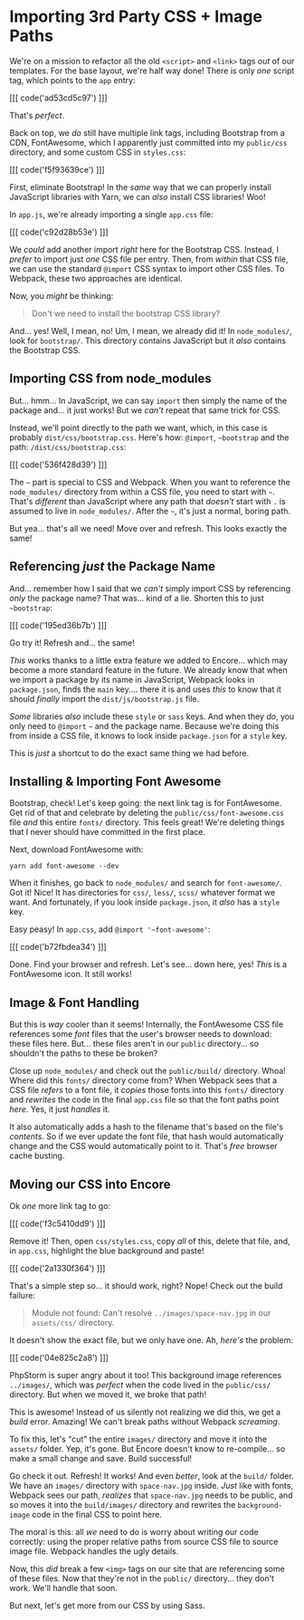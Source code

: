 # Importing 3rd Party CSS + Image Paths

We're on a mission to refactor all the old `<script>` and `<link>` tags *out* of
our templates. For the base layout, we're half way done! There is only *one*
script tag, which points to the `app` entry:

[[[ code('ad53cd5c97') ]]]

That's *perfect*.

Back on top, we *do* still have multiple link tags, including Bootstrap from a
CDN, FontAwesome, which I apparently just committed into my `public/css` directory,
and some custom CSS in `styles.css`:

[[[ code('f5f93639ce') ]]]

First, eliminate Bootstrap! In the *same* way that we can properly install JavaScript
libraries with Yarn, we can *also* install CSS libraries! Woo!

In `app.js`, we're already importing a single `app.css` file:

[[[ code('c92d28b53e') ]]]

We *could* add another import *right* here for the Bootstrap CSS. Instead,
I *prefer* to import just *one* CSS file per entry. Then, from *within* that CSS file,
we can use the standard `@import` CSS syntax to import other CSS files. To Webpack,
these two approaches are identical.

Now, you *might* be thinking:

> Don't we need to install the bootstrap CSS library?

And... yes! Well, I mean, no! Um, I mean, we already did it! In `node_modules/`, look
for `bootstrap/`. This directory contains JavaScript but it *also* contains the
Bootstrap CSS.

## Importing CSS from node_modules

But... hmm... In JavaScript, we can say `import` then simply the name of the package
and... it just works! But we *can't* repeat that same trick for CSS.

Instead, we'll point directly to the path we want, which, in this case is probably
`dist/css/bootstrap.css`. Here's how: `@import`, `~bootstrap` and the
path: `/dist/css/bootstrap.css`:

[[[ code('536f428d39') ]]]

The `~` part is special to CSS and Webpack. When you want to reference the
`node_modules/` directory from within a CSS file, you need to start with `~`.
That's *different* than JavaScript where any path that *doesn't* start with `.`
is assumed to live in `node_modules/`. After the `~`, it's just a normal, boring
path.

But yea... that's all we need! Move over and refresh. This looks exactly the same!

## Referencing *just* the Package Name

And... remember how I said that we *can't* simply import CSS by referencing *only*
the package name? That was... kind of a lie. Shorten this to just `~bootstrap`:

[[[ code('195ed36b7b') ]]]

Go try it! Refresh and... the same!

*This* works thanks to a little extra feature we added to Encore... which may become
a more standard feature in the future. We already know that when we import a package
by its name in JavaScript, Webpack looks in `package.json`, finds the `main`
key.... there it is and uses *this* to know that it should *finally* import the
`dist/js/bootstrap.js` file.

*Some* libraries *also* include these `style` or `sass` keys. And when they *do*,
you only need to `@import` `~` and the package name. Because we're doing this
from inside a CSS file, it knows to look inside `package.json` for a `style`
key.

This is *just* a shortcut to do the exact same thing we had before.

## Installing & Importing Font Awesome

Bootstrap, check! Let's keep going: the next link tag is for FontAwesome. Get rid
of that and celebrate by deleting the `public/css/font-awesome.css` file *and*
this entire `fonts/` directory. This feels great! We're deleting things that I
never should have committed in the first place.

Next, download FontAwesome with:

```terminal
yarn add font-awesome --dev
```

When it finishes, go back to `node_modules/` and search for `font-awesome/`.
Got it! Nice! It has directories for `css/`, `less/`, `scss/` whatever
format we want. And fortunately, if you look inside `package.json`, it *also*
has a `style` key.

Easy peasy! In `app.css`, add `@import '~font-awesome'`:

[[[ code('b72fbdea34') ]]]

Done. Find your browser and refresh. Let's see... down here, yes! *This* is a
FontAwesome icon. It still works!

## Image & Font Handling

But this is *way* cooler than it seems! Internally, the FontAwesome CSS file references
some *font* files that the user's browser needs to download: these files here.
But... these files aren't in our `public` directory... so shouldn't the paths to
these be broken?

Close up `node_modules/` and check out the `public/build/` directory. Whoa! Where
did this `fonts/` directory come from? When Webpack sees that a CSS file
*refers* to a font file, it *copies* those fonts into this `fonts/` directory
and *rewrites* the code in the final `app.css` file so that the font paths point
*here*. Yes, it just *handles* it.

It also automatically adds a hash to the filename that's based on the file's
*contents*. So if we ever update the font file, that hash would automatically change
and the CSS would automatically point to it. That's *free* browser cache busting.

## Moving our CSS into Encore

Ok *one* more link tag to go:

[[[ code('f3c5410dd9') ]]]

Remove it! Then, open `css/styles.css`, copy *all* of this, delete that file,
and, in `app.css`, highlight the blue background and paste!

[[[ code('2a1330f364') ]]]

That's a simple step so... it should work, right? Nope! Check out the build failure:

> Module not found: Can't resolve `../images/space-nav.jpg` in our
> `assets/css/` directory.

It doesn't show the exact file, but we only have one. Ah, *here's* the problem:

[[[ code('04e825c2a8') ]]]

PhpStorm is super angry about it too! This background image references
`../images/`, which was *perfect* when the code lived in the `public/css/`
directory. But when we moved it, we broke that path!

This is awesome! Instead of us silently not realizing we did this, we get a
*build* error. Amazing! We can't break paths without Webpack *screaming*.

To fix this, let's "cut" the entire `images/` directory and move it into the
`assets/` folder. Yep, it's gone. But Encore doesn't know to re-compile... so
make a small change and save. Build successful!

Go check it out. Refresh! It works! And even *better*, look at the `build/`
folder. We have an `images/` directory with `space-nav.jpg` inside. *Just* like
with fonts, Webpack sees our path, *realizes* that `space-nav.jpg` needs to be
public, and so moves it into the `build/images/` directory and rewrites the
`background-image` code in the final CSS to point here.

The moral is this: all *we* need to do is worry about writing our code correctly:
using the proper relative paths from source CSS file to source image file.
Webpack handles the ugly details.

Now, this *did* break a few `<img>` tags on our site that are referencing some
of these files. Now that they're not in the `public/` directory... they don't
work. We'll handle that soon.

But next, let's get more from our CSS by using Sass.
